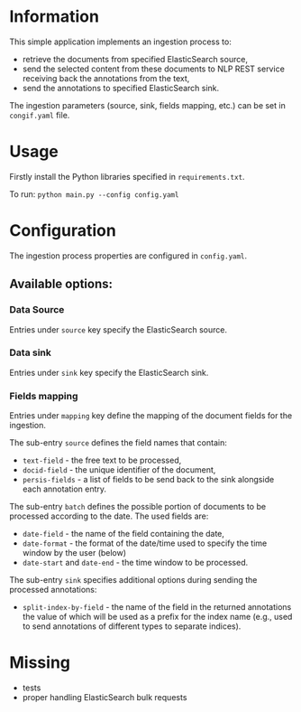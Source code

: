 # Information

This simple application implements an ingestion process to: 
- retrieve the documents from specified ElasticSearch source,
- send the selected content from these documents to NLP REST service receiving back the annotations from the text,
- send the annotations to specified ElasticSearch sink.

The ingestion parameters (source, sink, fields mapping, etc.) can be set in `congif.yaml` file.


# Usage

Firstly install the Python libraries specified in `requirements.txt`.

To run:
`python main.py --config config.yaml`


# Configuration
The ingestion process properties are configured in `config.yaml`.

## Available options:

### Data Source
Entries under `source` key specify the ElasticSearch source.

### Data sink
Entries under `sink` key specify the ElasticSearch sink.

### Fields mapping
Entries under `mapping` key define the mapping of the document fields for the ingestion.

The sub-entry `source` defines the field names that contain:
- `text-field` - the free text to be processed, 
- `docid-field` - the unique identifier of the document,
- `persis-fields` - a list of fields to be send back to the sink alongside each annotation entry.

The sub-entry `batch` defines the possible portion of documents to be processed according to the date. The used fields are:
- `date-field` - the name of the field containing the date,
- `date-format` - the format of the date/time used to specify the time window by the user (below)
- `date-start` and `date-end` - the time window to be processed.

The sub-entry `sink` specifies additional options during sending the processed annotations:
- `split-index-by-field` - the name of the field in the returned annotations the value of which will be used as a prefix for the index name (e.g., used to send annotations of different types to separate indices).


# Missing
- tests
- proper handling ElasticSearch bulk requests

